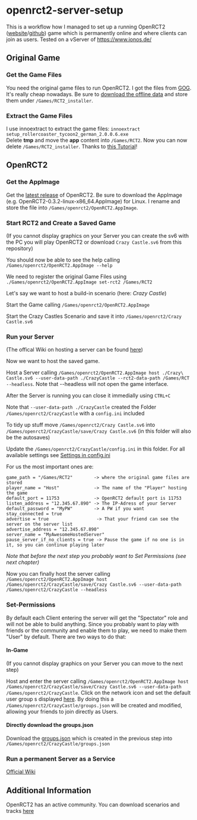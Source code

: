 # openrct2-server-setup

This is a workflow how I managed to set up a running OpenRCT2 ([website](https://openrct2.org/)/[github](https://github.com/OpenRCT2/OpenRCT2)) game which is permanently online and where clients can join as users. Tested on a vServer of https://www.ionos.de/

## Original Game

### Get the Game Files

You need the original game files to run OpenRCT2. I got the files from [GOG](https://www.gog.com/game/rollercoaster_tycoon_2). It's really cheap nowadays. Be sure to [download the offline data](https://github.com/lukasalexanderweber/openrct2-server-setup/blob/main/gog_offline_data.PNG) and store them under `/Games/RCT2_installer`.

### Extract the Game Files

I use innoextract to extract the game files: `innoextract setup_rollercoaster_tycoon2_german_2.0.0.6.exe` <br/> Delete **tmp** and move the **app** content into  `/Games/RCT2`. Now you can now delete `/Games/RCT2_installer`. Thanks to [this Tutorial](https://wiki.ubuntuusers.de/Spiele/OpenRCT2/)!

## OpenRCT2

### Get the AppImage

Get the [latest release](https://openrct2.org/downloads/releases/latest) of OpenRCT2. Be sure to download the AppImage (e.g. OpenRCT2-0.3.2-linux-x86_64.AppImage) for Linux. I rename and store the file into `/Games/openrct2/OpenRCT2.AppImage`.

### Start RCT2 and Create a Saved Game
(If you cannot display graphics on your Server you can create the sv6 with the PC you will play OpenRCT2 or download `Crazy Castle.sv6` from this repository)

You should now be able to see the help calling `/Games/openrct2/OpenRCT2.AppImage --help`

We need to register the original Game Files using `./Games/openrct2/OpenRCT2.AppImage set-rct2 /Games/RCT2`

Let's say we want to host a build-in scenario (here: *Crazy Castle*)

Start the Game calling `/Games/openrct2/OpenRCT2.AppImage`

Start the Crazy Castles Scenario and save it into `/Games/openrct2/Crazy Castle.sv6` 

### Run your Server

(The offical Wiki on hosting a server can be found [here](https://github.com/OpenRCT2/OpenRCT2/wiki/Multiplayer))

Now we want to host the saved game.

Host a Server calling `/Games/openrct2/OpenRCT2.AppImage host ./Crazy\ Castle.sv6 --user-data-path ./CrazyCastle --rct2-data-path /Games/RCT --headless`. Note that --headless will not open the game interface.

After the Server is running you can close it immedially using `CTRL+C`

Note that `--user-data-path ./CrazyCastle` created the Folder `/Games/openrct2/CrazyCastle` with a `config.ini` included

To tidy up stuff move `/Games/openrct2/Crazy Castle.sv6` into `/Games/openrct2/CrazyCastle/save/Crazy Castle.sv6` (in this folder will also be the autosaves)

Update the `/Games/openrct2/CrazyCastle/config.ini` in this folder. For all available settings see [Settings in config.ini](https://github.com/OpenRCT2/OpenRCT2/wiki/Settings-in-config.ini)

For us the most important ones are:
```
game_path = "/Games/RCT2"        -> where the original game files are stored
player_name = "Host"             -> The name of the "Player" hosting the game
default_port = 11753             -> OpenRCT2 default port is 11753
listen_address = "12.345.67.890" -> The IP-Adress of your Server
default_password = "MyPW"        -> A PW if you want
stay_connected = true               
advertise = true                  -> That your friend can see the server on the server list
advertise_address = "12.345.67.890" 
server_name = "MyAwesomeHostedServer"
pause_server_if_no_clients = true -> Pause the game if no one is in it, so you can continue playing later
```
*Note that before the next step you probably want to Set Permissions (see next chapter)*

Now you can finally host the server calling `/Games/openrct2/OpenRCT2.AppImage host /Games/openrct2/CrazyCastle/save/Crazy Castle.sv6 --user-data-path /Games/openrct2/CrazyCastle --headless`

### Set-Permissions

By default each Client entering the server will get the "Spectator" role and will not be able to build anything. Since you probably want to play with friends or the community and enable them to play, we need to make them "User" by default. There are two ways to do that:

#### In-Game

(If you cannot display graphics on your Server you can move to the next step)

Host and enter the server calling `/Games/openrct2/OpenRCT2.AppImage host /Games/openrct2/CrazyCastle/save/Crazy Castle.sv6 --user-data-path /Games/openrct2/CrazyCastle`. Click on the network icon and set the default user group s displayed [here](https://github.com/lukasalexanderweber/openrct2-server-setup/blob/main/change_default_user_group.png). By doing this a `/Games/openrct2/CrazyCastle/groups.json` will be created and modified, allowing your friends to join directly as Users. 

#### Directly download the groups.json

Download the [groups.json](https://github.com/lukasalexanderweber/openrct2-server-setup/blob/main/groups.json) which is created in the previous step into `/Games/openrct2/CrazyCastle/groups.json` 

### Run a permanent Server as a Service

[Official Wiki](https://github.com/OpenRCT2/OpenRCT2/wiki/Multiplayer#running-as-a-service-on-linux-with-systemd)

## Additional Information

OpenRCT2 has an active community. You can download scenarios and tracks [here](https://rctgo.com/)



